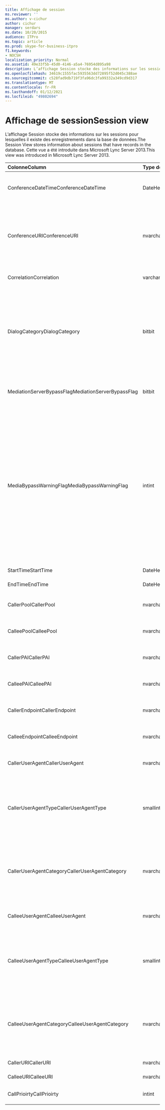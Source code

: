 ```yaml
---
title: Affichage de session
ms.reviewer: ''
ms.author: v-cichur
author: cichur
manager: serdars
ms.date: 10/20/2015
audience: ITPro
ms.topic: article
ms.prod: skype-for-business-itpro
f1.keywords:
- NOCSH
localization_priority: Normal
ms.assetid: 49e33f5b-45d0-4146-a5a4-76954d895a98
description: L’affichage Session stocke des informations sur les sessions pour lesquelles il existe des enregistrements dans la base de données. Cette vue a été introduite dans Microsoft Lync Server 2013.
ms.openlocfilehash: 34619c1555fac5935563dd72895f52d045c388ae
ms.sourcegitcommit: c528fad9db719f3fa96dc3fa99332a349cd9d317
ms.translationtype: MT
ms.contentlocale: fr-FR
ms.lasthandoff: 01/12/2021
ms.locfileid: "49802694"
---
```

# <a name="session-view"></a><span data-ttu-id="46edb-104">Affichage de session</span><span class="sxs-lookup"><span data-stu-id="46edb-104">Session view</span></span>
 
<span data-ttu-id="46edb-105">L’affichage Session stocke des informations sur les sessions pour lesquelles il existe des enregistrements dans la base de données.</span><span class="sxs-lookup"><span data-stu-id="46edb-105">The Session View stores information about sessions that have records in the database.</span></span> <span data-ttu-id="46edb-106">Cette vue a été introduite dans Microsoft Lync Server 2013.</span><span class="sxs-lookup"><span data-stu-id="46edb-106">This view was introduced in Microsoft Lync Server 2013.</span></span>
  
|<span data-ttu-id="46edb-107">**Colonne**</span><span class="sxs-lookup"><span data-stu-id="46edb-107">**Column**</span></span>|<span data-ttu-id="46edb-108">**Type de données**</span><span class="sxs-lookup"><span data-stu-id="46edb-108">**Data Type**</span></span>|<span data-ttu-id="46edb-109">**Details**</span><span class="sxs-lookup"><span data-stu-id="46edb-109">**Details**</span></span>|
|:-----|:-----|:-----|
|<span data-ttu-id="46edb-110">ConferenceDateTime</span><span class="sxs-lookup"><span data-stu-id="46edb-110">ConferenceDateTime</span></span>  <br/> |<span data-ttu-id="46edb-111">DateHeure</span><span class="sxs-lookup"><span data-stu-id="46edb-111">datetime</span></span>  <br/> |<span data-ttu-id="46edb-112">Référencé depuis la table MediaLine.</span><span class="sxs-lookup"><span data-stu-id="46edb-112">Referenced from the MediaLine Table.</span></span>  <br/> |
|<span data-ttu-id="46edb-113">ConferenceURI</span><span class="sxs-lookup"><span data-stu-id="46edb-113">ConferenceURI</span></span>  <br/> |<span data-ttu-id="46edb-114">nvarchar(450)</span><span class="sxs-lookup"><span data-stu-id="46edb-114">nvarchar(450)</span></span>  <br/> |<span data-ttu-id="46edb-115">URI de conférence s’il s’agit d’une conférence, ou DialogID s’il s’agit d’une session d’égal à égal.</span><span class="sxs-lookup"><span data-stu-id="46edb-115">Conference URI if this is a conference, or DialogID if this is a peer-to-peer session.</span></span>  <br/> |
|<span data-ttu-id="46edb-116">Correlation</span><span class="sxs-lookup"><span data-stu-id="46edb-116">Correlation</span></span>  <br/> |<span data-ttu-id="46edb-117">varchar(max)</span><span class="sxs-lookup"><span data-stu-id="46edb-117">varchar(max)</span></span>  <br/> |<span data-ttu-id="46edb-118">ID de corrélation de la session.</span><span class="sxs-lookup"><span data-stu-id="46edb-118">Correlation ID of the session.</span></span>  <br/> |
|<span data-ttu-id="46edb-119">DialogCategory</span><span class="sxs-lookup"><span data-stu-id="46edb-119">DialogCategory</span></span>  <br/> |<span data-ttu-id="46edb-120">bit</span><span class="sxs-lookup"><span data-stu-id="46edb-120">bit</span></span>  <br/> |<span data-ttu-id="46edb-121">Catégorie de boîte de dialogue ; 0 est la partie Skype Entreprise Server vers serveur de médiation ; 1 est la partie serveur de médiation vers passerelle PSTN.</span><span class="sxs-lookup"><span data-stu-id="46edb-121">Dialog category; 0 is Skype for Business Server to Mediation Server leg; 1 is Mediation Server to PSTN gateway leg.</span></span>  <br/> |
|<span data-ttu-id="46edb-122">MediationServerBypassFlag</span><span class="sxs-lookup"><span data-stu-id="46edb-122">MediationServerBypassFlag</span></span>  <br/> |<span data-ttu-id="46edb-123">bit</span><span class="sxs-lookup"><span data-stu-id="46edb-123">bit</span></span>  <br/> |<span data-ttu-id="46edb-124">Indique si l’appel a été contourné ou non.</span><span class="sxs-lookup"><span data-stu-id="46edb-124">Indicates whether or not the call was bypassed.</span></span>  <br/> |
|<span data-ttu-id="46edb-125">MediaBypassWarningFlag</span><span class="sxs-lookup"><span data-stu-id="46edb-125">MediaBypassWarningFlag</span></span>  <br/> |<span data-ttu-id="46edb-126">int</span><span class="sxs-lookup"><span data-stu-id="46edb-126">int</span></span>  <br/> |<span data-ttu-id="46edb-127">Ce champ, s’il est présent, indique pourquoi un appel n’a pas été contourné même si les ID de contournement correspondaient.</span><span class="sxs-lookup"><span data-stu-id="46edb-127">This field, if present, indicates why a call was not bypassed even if the bypass IDs matched.</span></span> <span data-ttu-id="46edb-128">Pour Skype Entreprise Server, une seule valeur est définie :</span><span class="sxs-lookup"><span data-stu-id="46edb-128">For Skype for Business Server, only one value is defined:</span></span>  <br/> <span data-ttu-id="46edb-129">0x0001 - ID de contournement inconnu pour la carte réseau par défaut</span><span class="sxs-lookup"><span data-stu-id="46edb-129">0x0001 - Unknown bypass ID for Default network adapter</span></span>  <br/> |
|<span data-ttu-id="46edb-130">StartTime</span><span class="sxs-lookup"><span data-stu-id="46edb-130">StartTime</span></span>  <br/> |<span data-ttu-id="46edb-131">DateHeure</span><span class="sxs-lookup"><span data-stu-id="46edb-131">datetime</span></span>  <br/> |<span data-ttu-id="46edb-132">Heure de début de l’appel.</span><span class="sxs-lookup"><span data-stu-id="46edb-132">Call start time.</span></span>  <br/> |
|<span data-ttu-id="46edb-133">EndTime</span><span class="sxs-lookup"><span data-stu-id="46edb-133">EndTime</span></span>  <br/> |<span data-ttu-id="46edb-134">DateHeure</span><span class="sxs-lookup"><span data-stu-id="46edb-134">datetime</span></span>  <br/> |<span data-ttu-id="46edb-135">Heure de fin de l’appel.</span><span class="sxs-lookup"><span data-stu-id="46edb-135">Call end time.</span></span>  <br/> |
|<span data-ttu-id="46edb-136">CallerPool</span><span class="sxs-lookup"><span data-stu-id="46edb-136">CallerPool</span></span>  <br/> |<span data-ttu-id="46edb-137">nvarchar(256)</span><span class="sxs-lookup"><span data-stu-id="46edb-137">nvarchar(256)</span></span>  <br/> |<span data-ttu-id="46edb-138">Nom de domaine complet du pool des appelants.</span><span class="sxs-lookup"><span data-stu-id="46edb-138">Caller pool FQDN.</span></span>  <br/> |
|<span data-ttu-id="46edb-139">CalleePool</span><span class="sxs-lookup"><span data-stu-id="46edb-139">CalleePool</span></span>  <br/> |<span data-ttu-id="46edb-140">nvarchar(256)</span><span class="sxs-lookup"><span data-stu-id="46edb-140">nvarchar(256)</span></span>  <br/> |<span data-ttu-id="46edb-141">Nom de domaine complet du pool des appelés.</span><span class="sxs-lookup"><span data-stu-id="46edb-141">Callee pool FQDN.</span></span>  <br/> |
|<span data-ttu-id="46edb-142">CallerPAI</span><span class="sxs-lookup"><span data-stu-id="46edb-142">CallerPAI</span></span>  <br/> |<span data-ttu-id="46edb-143">nvarchar(450)</span><span class="sxs-lookup"><span data-stu-id="46edb-143">nvarchar(450)</span></span>  <br/> |<span data-ttu-id="46edb-144">URI d’identité p-asserted de l’appelant.</span><span class="sxs-lookup"><span data-stu-id="46edb-144">Caller's p-asserted identity URI.</span></span>  <br/> |
|<span data-ttu-id="46edb-145">CalleePAI</span><span class="sxs-lookup"><span data-stu-id="46edb-145">CalleePAI</span></span>  <br/> |<span data-ttu-id="46edb-146">nvarchar(450)</span><span class="sxs-lookup"><span data-stu-id="46edb-146">nvarchar(450)</span></span>  <br/> |<span data-ttu-id="46edb-147">URI d’identité p-asserted de l’appelé.</span><span class="sxs-lookup"><span data-stu-id="46edb-147">Callee's p-asserted identity URI.</span></span>  <br/> |
|<span data-ttu-id="46edb-148">CallerEndpoint</span><span class="sxs-lookup"><span data-stu-id="46edb-148">CallerEndpoint</span></span>  <br/> |<span data-ttu-id="46edb-149">nvarchar(256)</span><span class="sxs-lookup"><span data-stu-id="46edb-149">nvarchar(256)</span></span>  <br/> |<span data-ttu-id="46edb-150">Nom du point de terminaison de l’appelant.</span><span class="sxs-lookup"><span data-stu-id="46edb-150">Caller's endpoint name.</span></span>  <br/> |
|<span data-ttu-id="46edb-151">CalleeEndpoint</span><span class="sxs-lookup"><span data-stu-id="46edb-151">CalleeEndpoint</span></span>  <br/> |<span data-ttu-id="46edb-152">nvarchar(256)</span><span class="sxs-lookup"><span data-stu-id="46edb-152">nvarchar(256)</span></span>  <br/> |<span data-ttu-id="46edb-153">Nom du point de terminaison de l’appelant.</span><span class="sxs-lookup"><span data-stu-id="46edb-153">Caller's endpoint name.</span></span>  <br/> |
|<span data-ttu-id="46edb-154">CallerUserAgent</span><span class="sxs-lookup"><span data-stu-id="46edb-154">CallerUserAgent</span></span>  <br/> |<span data-ttu-id="46edb-155">nvarchar(256)</span><span class="sxs-lookup"><span data-stu-id="46edb-155">nvarchar(256)</span></span>  <br/> |<span data-ttu-id="46edb-156">Chaîne de l’agent utilisateur de l’appelant.</span><span class="sxs-lookup"><span data-stu-id="46edb-156">Caller's user agent string.</span></span>  <br/> |
|<span data-ttu-id="46edb-157">CallerUserAgentType</span><span class="sxs-lookup"><span data-stu-id="46edb-157">CallerUserAgentType</span></span>  <br/> |<span data-ttu-id="46edb-158">smallint</span><span class="sxs-lookup"><span data-stu-id="46edb-158">smallint</span></span>  <br/> |<span data-ttu-id="46edb-159">Type de l’agent utilisateur de l’appelant.</span><span class="sxs-lookup"><span data-stu-id="46edb-159">Type of caller's user agent.</span></span> <span data-ttu-id="46edb-160">Pour plus [d’informations, voir le tableau UserAgent.](useragent.md)</span><span class="sxs-lookup"><span data-stu-id="46edb-160">See the [UserAgent table](useragent.md) for details.</span></span> <br/> |
|<span data-ttu-id="46edb-161">CallerUserAgentCategory</span><span class="sxs-lookup"><span data-stu-id="46edb-161">CallerUserAgentCategory</span></span>  <br/> |<span data-ttu-id="46edb-162">nvarchar (64)</span><span class="sxs-lookup"><span data-stu-id="46edb-162">nvarchar (64)</span></span>  <br/> |<span data-ttu-id="46edb-163">Catégorie de l’agent utilisateur de l’appelant.</span><span class="sxs-lookup"><span data-stu-id="46edb-163">Category of caller's user agent.</span></span> <span data-ttu-id="46edb-164">Pour plus d’informations, voir la [table UserAgentDef (QoE).](useragentdef-qoe.md)</span><span class="sxs-lookup"><span data-stu-id="46edb-164">See the [UserAgentDef table (QoE)](useragentdef-qoe.md) for details.</span></span> <br/> |
|<span data-ttu-id="46edb-165">CalleeUserAgent</span><span class="sxs-lookup"><span data-stu-id="46edb-165">CalleeUserAgent</span></span>  <br/> |<span data-ttu-id="46edb-166">nvarchar(256)</span><span class="sxs-lookup"><span data-stu-id="46edb-166">nvarchar(256)</span></span>  <br/> |<span data-ttu-id="46edb-167">Chaîne de l’agent utilisateur de l’appelé.</span><span class="sxs-lookup"><span data-stu-id="46edb-167">Callee's user agent string.</span></span>  <br/> |
|<span data-ttu-id="46edb-168">CalleeUserAgentType</span><span class="sxs-lookup"><span data-stu-id="46edb-168">CalleeUserAgentType</span></span>  <br/> |<span data-ttu-id="46edb-169">smallint</span><span class="sxs-lookup"><span data-stu-id="46edb-169">smallint</span></span>  <br/> |<span data-ttu-id="46edb-170">Type de l’agent utilisateur de l’appelé.</span><span class="sxs-lookup"><span data-stu-id="46edb-170">Type of user agent for the callee.</span></span> <span data-ttu-id="46edb-171">Pour plus [d’informations, voir le tableau UserAgent.](useragent.md)</span><span class="sxs-lookup"><span data-stu-id="46edb-171">See the [UserAgent table](useragent.md) for details.</span></span> <br/> |
|<span data-ttu-id="46edb-172">CalleeUserAgentCategory</span><span class="sxs-lookup"><span data-stu-id="46edb-172">CalleeUserAgentCategory</span></span>  <br/> |<span data-ttu-id="46edb-173">nvarchar (64)</span><span class="sxs-lookup"><span data-stu-id="46edb-173">nvarchar (64)</span></span>  <br/> |<span data-ttu-id="46edb-174">Catégorie de l’agent utilisateur de l’appelé.</span><span class="sxs-lookup"><span data-stu-id="46edb-174">User agent category for the callee.</span></span> <span data-ttu-id="46edb-175">Pour plus d’informations, voir la [table UserAgentDef (QoE).](useragentdef-qoe.md)</span><span class="sxs-lookup"><span data-stu-id="46edb-175">See the [UserAgentDef table (QoE)](useragentdef-qoe.md) for details.</span></span> <br/> |
|<span data-ttu-id="46edb-176">CallerURI</span><span class="sxs-lookup"><span data-stu-id="46edb-176">CallerURI</span></span>  <br/> |<span data-ttu-id="46edb-177">nvarchar(450)</span><span class="sxs-lookup"><span data-stu-id="46edb-177">nvarchar(450)</span></span>  <br/> |<span data-ttu-id="46edb-178">URI de l’appelant.</span><span class="sxs-lookup"><span data-stu-id="46edb-178">Caller's URI.</span></span>  <br/> |
|<span data-ttu-id="46edb-179">CalleeURI</span><span class="sxs-lookup"><span data-stu-id="46edb-179">CalleeURI</span></span>  <br/> |<span data-ttu-id="46edb-180">nvarchar(450)</span><span class="sxs-lookup"><span data-stu-id="46edb-180">nvarchar(450)</span></span>  <br/> |<span data-ttu-id="46edb-181">URI de l’appelé.</span><span class="sxs-lookup"><span data-stu-id="46edb-181">Callee's URI.</span></span>  <br/> |
|<span data-ttu-id="46edb-182">CallPrioirty</span><span class="sxs-lookup"><span data-stu-id="46edb-182">CallPrioirty</span></span>  <br/> |<span data-ttu-id="46edb-183">int</span><span class="sxs-lookup"><span data-stu-id="46edb-183">int</span></span>  <br/> |<span data-ttu-id="46edb-184">Priorité de l’appel.</span><span class="sxs-lookup"><span data-stu-id="46edb-184">Priority of the call.</span></span>  <br/> |
   

